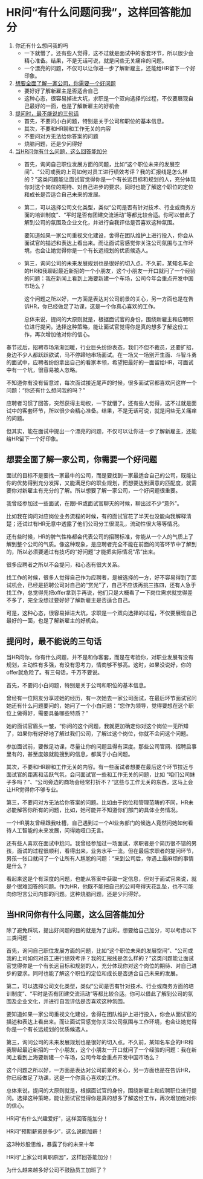 # HR问“有什么问题问我”，这样回答能加分

1. 你还有什么想问我的吗
    - 一下就懵了。还有些人觉得，这不过就是面试中的客套环节，所以很少会精心准备。结果，不是无话可说，就是问些无关痛痒的问题。
    - 一个漂亮的问题，不仅可以让你进一步了解新雇主，还能给HR留下一个好印象。
2. [想要全面了解一家公司，你需要一个好问题](#想要全面了解一家公司，你需要一个好问题)
    - 要好好了解新雇主是否适合自己
    - 这种心态，很容易掉进大坑，求职是一个双向选择的过程，不仅要展现自己最好的一面，也是了解新雇主的好机会
3. [提问时，最不能说的三句话](#提问时，最不能说的三句话)
    - 首先，不要问小白问题，特别是关于公司和职位的基本信息。
    - 其次，不要和HR聊和工作无关的内容
    - 不要问对方无法给你答案的问题
    - 烧脑问题，还是少问得好
4. [当HR问你有什么问题，这么回答能加分](#当HR问你有什么问题，这么回答能加分)
    - 首先，询问自己职位发展方面的问题，比如“这个职位未来的发展空间”、“公司或我的上司如何对员工进行绩效考评？我的汇报线是怎么样的？”这类问题能让面试官觉得你是一个有长远目标和规划的人，充分体现你对这个岗位的期待、对自己进步的要求。同时也能了解这个职位的定位和成长是否适合自己未来的发展。
    - 第二，可以选择公司文化类型，类似“公司是否有针对技术、行业或商务方面的培训制度”、“平时是否有团建交流活动”等都比较合适。你可以借此了解到公司的氛围及企业文化，并进行自我评估是否喜欢这种氛围。

        要知道如果一家公司重视文化建设，舍得在团队维护上进行投入，你会从面试官的描述和表达上看出来。而让面试官感觉你关注公司氛围与工作环境，也会让她觉得你是一个有长远规划的优质候选人。
    - 第三，询问公司的未来发展规划也是很好的切入点。不久前，某知名车企的HR和我聊起最近新招的一个小朋友，这个小朋友一开口就问了一个经验的问题：我在新闻上看到上海要新建一个车场，公司今年会重点开发中国市场么？

        这个问题之所以好，一方面是表达对公司前景的关心，另一方面也是在告诉HR，你已经做足了功课，这是一个你真心喜欢的工作。

        总体来说，提问的大原则就是，根据面试官的身份，围绕新雇主和应聘职位进行提问。选择这种策略，能让面试官觉得你是真的想多了解这份工作，再次增加他对你的信心。

春节过后，招聘市场渐渐回暖，行业巨头纷纷表态，我们不但不裁员，还要扩招，身边不少人都跃跃欲试，马不停蹄地串场面试。在一场又一场别开生面、斗智斗勇的面试中，应聘者纷纷拿出自己的看家本领，希望把最好的一面留给HR，可面试中有一个坑，很容易被人忽略。

不知道你有没有留意过，每次面试接近尾声的时候，很多面试官都喜欢问这样一个问题：“你还有什么想问我的吗？”

应聘者习惯了回答，突然获得主动权，一下就懵了。还有些人觉得，这不过就是面试中的客套环节，所以很少会精心准备。结果，不是无话可说，就是问些无关痛痒的问题。

但其实，能在面试中提出一个漂亮的问题，不仅可以让你进一步了解新雇主，还能给HR留下一个好印象。
 
## 想要全面了解一家公司，你需要一个好问题

面试的目标不是要找一家最牛的公司，而是要找到一家最适合自己的公司，既能让你的优势得到充分发挥，又能满足你的职业规划，而想要达到满意的匹配度，就需要你对新雇主有充分的了解。所以想要了解一家公司，一个好问题很重要。

我曾经参加过一些面试，在跟HR或面试官聊天的时候，聊出过不少“意外”。

比如我在询问对应岗位业务流程的时候，有的面试官花了半天也没能向我解释清楚；还试过有HR无意中透露了他们公司分工很混乱，流动性很大等等情况。

还有些时候，HR的脾气性格都会代表公司的招聘标准，你能从一个人的气质上了解到整个公司的气质。像这种现象，是应聘者完全不能在前面的问答环节中了解到的，所以必须要通过有技巧的“好问题”才能把实际情况“吊”出来。

很多应聘者之所以不会提问，和心态有很大关系。

找工作的时候，很多人觉得自己作为应聘者，是被选择的一方，好不容易得到了面试机会，已经是招聘公司对自己的“赏光”了，自己不应该再挑三拣四，还有人急于找工作，总觉得先把offer拿到手再说，他们只是大概看了一下岗位需求就觉得差不多了，完全没想过要好好了解新雇主是否适合自己。

可是，这种心态，很容易掉进大坑，求职是一个双向选择的过程，不仅要展现自己最好的一面，也是了解新雇主的好机会。

## 提问时，最不能说的三句话

当HR问你，你有什么问题，并不是和你客套，而是在考验你，对职业发展有没有规划，主动性有多强，有没有思考力，情商够不够高。这时，如果没说好，你的offer就危险了。有三句话，千万不要说。

首先，不要问小白问题，特别是关于公司和职位的基本信息。

曾经有一位网友分享过她的经历，有一次她去一家公司面试，在最后环节面试官问她还有什么问题要问的，她问了一个小白问题：“您作为领导，觉得要想在这个职位上做得好，需要具备哪些特质？”

她的面试官眉头一皱，“你问的这个问题，我就更加确定你对这个岗位一无所知了，如果你有好好地了解过我们公司，了解过这个岗位，你就不会问这个问题。
 
参加面试前，要做足功课，尽量让你的问题显得有深度。那些公司官网、招聘启事里有的，甚至度娘就能搜到的信息，都属于小白问题。

其次，不要和HR聊和工作无关的内容。有一些面试者想要在最后这个环节拉近与面试官的距离和活跃气氛，会问面试官一些和工作无关的问题，比如 “咱们公司妹子多吗？”、“公司旁边的商场会经常打折不？”这些与工作无关的东西，这马上会让HR觉得你不够专业。

第三，不要问对方无法给你答案的问题。比如由于岗位和管理范畴的不同，HR未必能解答你所有的问题，比如，她可能并不知道你们部门的具体业务情况。

一个HR朋友曾经跟我吐槽，自己遇到过一个AI业务部门的候选人竟然问她如何看待人工智能的未来发展，问得她哑口无言。

还有些人喜欢在面试中尬问。我曾经参加过一场面试，求职者是个简历很不错的男孩，面试的过程很顺利，看得出来，业务水平一流。但在最后求职者的提问环节，男孩一张口就问了一个让所有人尴尬的问题：“来到公司后，你遇上最麻烦的事情是什么？
 
看起来这是个有深度的问题，也能从答案中获取一定信息，但对于面试官来说，就是个很难回答的问题。作为HR，他既不能把自己的公司夸得天花乱坠，也不可能向你坦言公司内部的问题。这种烧脑问题，还是少问得好。

## 当HR问你有什么问题，这么回答能加分

除了避免踩坑，提出好问题的目的就是为了出彩。想要给自己加分，可以考虑以下三类问题：

首先，询问自己职位发展方面的问题，比如“这个职位未来的发展空间”、“公司或我的上司如何对员工进行绩效考评？我的汇报线是怎么样的？”这类问题能让面试官觉得你是一个有长远目标和规划的人，充分体现你对这个岗位的期待、对自己进步的要求。同时也能了解这个职位的定位和成长是否适合自己未来的发展。

第二，可以选择公司文化类型，类似“公司是否有针对技术、行业或商务方面的培训制度”、“平时是否有团建交流活动”等都比较合适。你可以借此了解到公司的氛围及企业文化，并进行自我评估是否喜欢这种氛围。

要知道如果一家公司重视文化建设，舍得在团队维护上进行投入，你会从面试官的描述和表达上看出来。而让面试官感觉你关注公司氛围与工作环境，也会让她觉得你是一个有长远规划的优质候选人。

第三，询问公司的未来发展规划也是很好的切入点。不久前，某知名车企的HR和我聊起最近新招的一个小朋友，这个小朋友一开口就问了一个经验的问题：我在新闻上看到上海要新建一个车场，公司今年会重点开发中国市场么？

这个问题之所以好，一方面是表达对公司前景的关心，另一方面也是在告诉HR，你已经做足了功课，这是一个你真心喜欢的工作。

总体来说，提问的大原则就是，根据面试官的身份，围绕新雇主和应聘职位进行提问。选择这种策略，能让面试官觉得你是真的想多了解这份工作，再次增加他对你的信心。

HR问“有什么兴趣爱好”，这样回答能加分！

HR问“预期薪资是多少”，这么说能加薪！

这3种炒股思维，暴露了你的未来十年

HR问“上家公司离职原因”，这样回答能加分！

为什么越来越多好公司不鼓励员工加班了？
